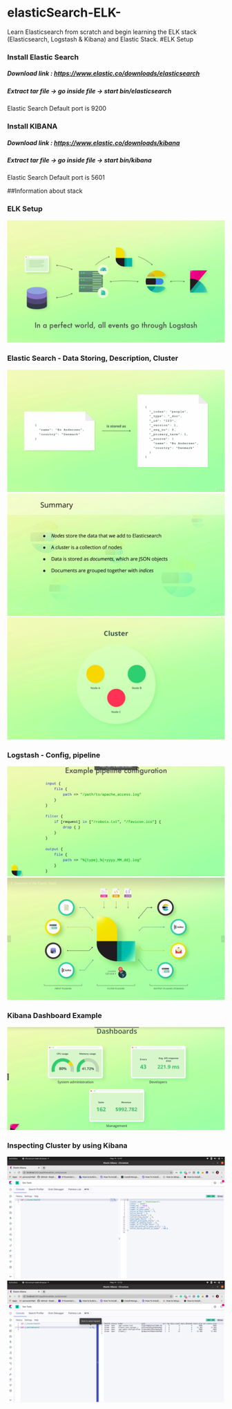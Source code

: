 # elasticSearch-ELK-
Learn Elasticsearch from scratch and begin learning the ELK stack (Elasticsearch, Logstash &amp; Kibana) and Elastic Stack.
#ELK Setup

### Install Elastic Search

##### Download link : https://www.elastic.co/downloads/elasticsearch
##### Extract tar file -> go inside file -> start bin/elasticsearch
Elastic Search Default port is 9200

### Install KIBANA

##### Download link : https://www.elastic.co/downloads/kibana
##### Extract tar file -> go inside file -> start bin/kibana
Elastic Search Default port is 5601

##Information about stack
### ELK  Setup
<img src="./images/ELKSetup.png" alt="architecture">

### Elastic Search - Data Storing, Description, Cluster
<img src="./images/elasticDataStoring.png" alt="architecture">
<img src="./images/elasticDis.png" alt="architecture">
<img src="./images/cluster.png" alt="architecture">


### Logstash - Config, pipeline
<img src="./images/logstashConfig.png" alt="architecture">
<img src="./images/logstashpipeline.png" alt="architecture">

### Kibana Dashboard Example
<img src="./images/kibanaExampleDashboard.png" alt="architecture">

### Inspecting Cluster by using Kibana
<img src="./images/inspectingCluster_001.png" alt="architecture">
<img src="./images/inspectingClister_002.png" alt="architecture">



